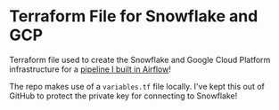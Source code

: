 # Terraform File for Snowflake and GCP

Terraform file used to create the Snowflake and Google Cloud Platform infrastructure for a [pipeline I built in Airflow](https://github.com/jackmulligan-ire/airflow-snowflake-pipeline)!

The repo makes use of a `variables.tf` file locally. I've kept this out of GitHub to protect the private key for connecting to Snowflake!
